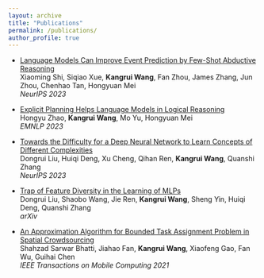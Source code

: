 ```yaml
---
layout: archive
title: "Publications"
permalink: /publications/
author_profile: true
---
```


<!-- 
{% if author.googlescholar %}
  You can also find my articles on <u><a href="{{author.googlescholar}}">my Google Scholar profile</a></u>.
{% endif %}

{% include base_path %}

{% for post in site.publications reversed %}
  {% include archive-single.html %}
{% endfor %}  -->


- [Language Models Can Improve Event Prediction by Few-Shot Abductive Reasoning](https://arxiv.org/abs/2305.16646)<br> 
  Xiaoming Shi, Siqiao Xue, **Kangrui Wang**, Fan Zhou, James Zhang, Jun Zhou, Chenhao Tan, Hongyuan Mei<br>
  *NeurIPS 2023*

- [Explicit Planning Helps Language Models in Logical Reasoning](https://arxiv.org/abs/2303.15714)<br>
  Hongyu Zhao, **Kangrui Wang**, Mo Yu, Hongyuan Mei<br>
  *EMNLP 2023*

- [Towards the Difficulty for a Deep Neural Network to Learn Concepts of Different Complexities](https://nips.cc/virtual/2023/poster/70547)<br>
  Dongrui Liu, Huiqi Deng, Xu Cheng, Qihan Ren, **Kangrui Wang**, Quanshi Zhang<br>
  *NeurIPS 2023*

- [Trap of Feature Diversity in the Learning of MLPs](https://arxiv.org/abs/2112.00980)<br>
  Dongrui Liu, Shaobo Wang, Jie Ren, **Kangrui Wang**, Sheng Yin, Huiqi Deng, Quanshi Zhang<br>
  *arXiv*

- [An Approximation Algorithm for Bounded Task Assignment Problem in Spatial Crowdsourcing](https://ieeexplore.ieee.org/document/9055062)<br>
  Shahzad Sarwar Bhatti, Jiahao Fan, **Kangrui Wang**, Xiaofeng Gao, Fan Wu, Guihai Chen<br>
  *IEEE Transactions on Mobile Computing 2021*


